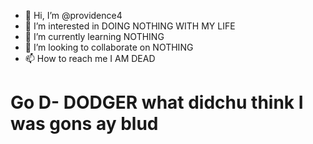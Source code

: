 - 👋 Hi, I’m @providence4
- 👀 I’m interested in DOING NOTHING WITH MY LIFE
- 🌱 I’m currently learning NOTHING
- 💞️ I’m looking to collaborate on NOTHING
- 📫 How to reach me I AM DEAD
# Go D- DODGER what didchu think I was gons ay blud
